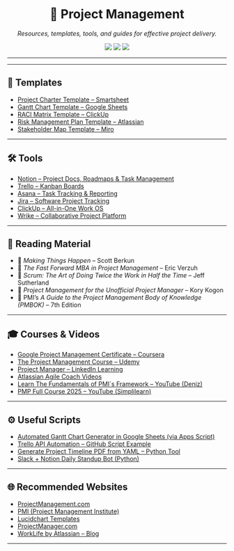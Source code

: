 <h1 align="center">📌 Project Management</h1>

<p align="center">
  <i>Resources, templates, tools, and guides for effective project delivery.</i>
</p>

<p align="center">
  <img src="https://img.shields.io/badge/Type-Resources-blue?style=flat-square" />
  <img src="https://img.shields.io/badge/Focus-Planning%20%7C%20Execution%20%7C%20Tracking-purple?style=flat-square" />
  <img src="https://img.shields.io/badge/Tools-Trello%2C%20Notion%2C%20MS%20Project-lightgrey?style=flat-square" />
</p>

---

---

## 📘 Templates

- [Project Charter Template – Smartsheet](https://www.smartsheet.com/blog/project-charter-templates-and-guidelines-every-business-need)
- [Gantt Chart Template – Google Sheets](https://www.forbes.com/advisor/business/google-sheets-gantt-template/)
- [RACI Matrix Template – ClickUp](https://clickup.com/blog/raci-matrix-examples/)
- [Risk Management Plan Template – Atlassian](https://www.atlassian.com/software/confluence/templates/risk-assessment)
- [Stakeholder Map Template – Miro](https://miro.com/templates/stakeholder-map/)

---

## 🛠 Tools

- [Notion – Project Docs, Roadmaps & Task Management](https://www.notion.so)
- [Trello – Kanban Boards](https://trello.com)
- [Asana – Task Tracking & Reporting](https://asana.com)
- [Jira – Software Project Tracking](https://www.atlassian.com/software/jira)
- [ClickUp – All-in-One Work OS](https://clickup.com)
- [Wrike – Collaborative Project Platform](https://www.wrike.com)

---

## 📖 Reading Material

- 📗 *Making Things Happen* – Scott Berkun  
- 📘 *The Fast Forward MBA in Project Management* – Eric Verzuh  
- 📕 *Scrum: The Art of Doing Twice the Work in Half the Time* – Jeff Sutherland  
- 📙 *Project Management for the Unofficial Project Manager* – Kory Kogon  
- 📔 PMI’s *A Guide to the Project Management Body of Knowledge (PMBOK)* – 7th Edition

---

## 🎓 Courses & Videos

- [Google Project Management Certificate – Coursera](https://www.coursera.org/professional-certificates/google-project-management)
- [The Project Management Course – Udemy](https://www.udemy.com/course/the-project-management-course-beginner-to-project-manager/)
- [Project Manager – LinkedIn Learning](https://www.linkedin.com/learning/roles/project-manager)
- [Atlassian Agile Coach Videos](https://www.atlassian.com/agile/tutorials)
- [Learn The Fundamentals of PMI´s Framework – YouTube (Deniz)](https://www.youtube.com/watch?v=ZKOL-rZ79gs)
- [PMP Full Course 2025 – YouTube (Simplilearn)](https://www.youtube.com/watch?v=YP_ZcGdlbH0)

---

## ⚙️ Useful Scripts

- [Automated Gantt Chart Generator in Google Sheets (via Apps Script)](https://www.youtube.com/watch?v=9e16cU4ybjI)
- [Trello API Automation – GitHub Script Example](https://github.com/ljharb/trello-scripts)
- [Generate Project Timeline PDF from YAML – Python Tool](https://github.com/yueyericardo/project-timeline-generator)
- [Slack + Notion Daily Standup Bot (Python)](https://github.com/dwarvesf/standup-slackbot)

---

## 🌐 Recommended Websites

- [ProjectManagement.com](https://www.projectmanagement.com/)
- [PMI (Project Management Institute)](https://www.pmi.org/)
- [Lucidchart Templates](https://www.lucidchart.com/pages/examples/project-management)
- [ProjectManager.com](https://www.projectmanager.com/)
- [WorkLife by Atlassian – Blog](https://www.atlassian.com/blog)

---
